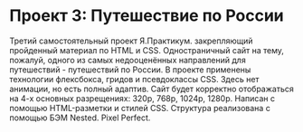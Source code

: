 # Проект 3: Путешествие по России



Третий самостоятельный проект Я.Практикум. закрепляющий пройденный материал по HTML и CSS.
Одностраничный сайт на тему, пожалуй, одного из самых недооценённых направлений для путешествий - путешествий по России.
В проекте применены технологии флексбокса, гридов и псевдоклассы CSS. Здесь нет анимации, но есть полный адаптив. Сайт будет корректно отображаться на 4-х основных разрещениях: 320p, 768p, 1024p, 1280p.
Написан с помощью HTML-разметки и стилей CSS.
Структура реализована с помощью БЭМ Nested. Pixel Perfect.